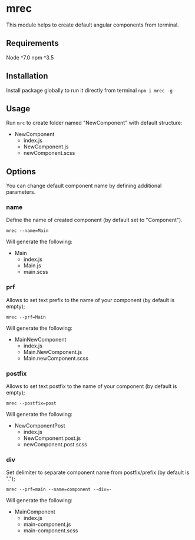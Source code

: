 # mrec

This module helps to create default angular components from terminal.

## Requirements
Node ^7.0
npm ^3.5

## Installation

Install package globally to run it directly from terminal `npm i mrec -g`

## Usage

Run `mrc` to create folder named "NewComponent" with default structure:

* NewComponent 
    * index.js
    * NewComponent.js
    * newСomponent.scss
    
## Options

You can change default component name by defining additional parameters.

### name
Define the name of created component (by default set to "Component").
 
 ```
 mrec --name=Main
 ```
 
 Will generate the following:
 
* Main
    * index.js
    * Main.js
    * main.scss


### prf
 Allows to set text prefix to the name of your component (by default is empty);
 
  ```
  mrec --prf=Main
  ```
  
  Will generate the following:
  
 * MainNewComponent
     * index.js
     * Main.NewComponent.js
     * Main.newComponent.scss
 
### postfix
 Allows to set text postfix to the name of your component (by default is empty);
 
  ```
  mrec --postfix=post
  ```
  
  Will generate the following:
  
 * NewComponentPost
     * index.js
     * NewComponent.post.js
     * newComponent.post.scss

### div
 Set delimiter to separate component name from postfix/prefix (by default is ".");
 
  ```
  mrec --prf=main --name=component --div=-
  ```
  
  Will generate the following:
  
 * MainComponent
     * index.js
     * main-component.js
     * main-component.scss
